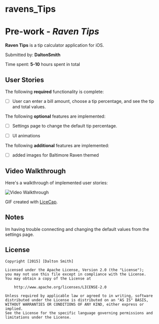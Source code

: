 # ravens_Tips
# Pre-work - *Raven Tips*

**Raven Tips** is a tip calculator application for iOS.

Submitted by: **DaltonSmith**

Time spent: **5-10** hours spent in total

## User Stories

The following **required** functionality is complete:
* [ ] User can enter a bill amount, choose a tip percentage, and see the tip and total values.

The following **optional** features are implemented:
* [ ] Settings page to change the default tip percentage.
* [ ] UI animations


The following **additional** features are implemented:

- [ ] added images for Baltimore Raven themed

## Video Walkthrough 

Here's a walkthrough of implemented user stories:

<img src='http://i.imgur.com/QaZerqE.gif' title='Video Walkthrough' width='' alt='Video Walkthrough' />


GIF created with [LiceCap](http://www.cockos.com/licecap/).

## Notes

Im having trouble connecting and changing the default values from the settings page.

## License

    Copyright [2015] [Dalton Smith]

    Licensed under the Apache License, Version 2.0 (the "License");
    you may not use this file except in compliance with the License.
    You may obtain a copy of the License at

        http://www.apache.org/licenses/LICENSE-2.0

    Unless required by applicable law or agreed to in writing, software
    distributed under the License is distributed on an "AS IS" BASIS,
    WITHOUT WARRANTIES OR CONDITIONS OF ANY KIND, either express or implied.
    See the License for the specific language governing permissions and
    limitations under the License.
